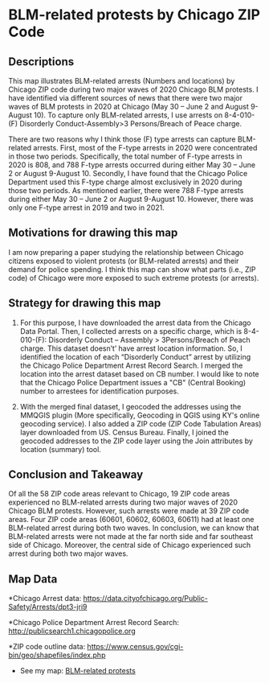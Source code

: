 # BLM-related protests by Chicago ZIP Code

<!-- /TOC -->

## Descriptions

This map illustrates BLM-related arrests (Numbers and locations) by Chicago ZIP code during two major waves of 2020 Chicago BLM protests. I have identified via different sources of news that there were two major waves of BLM protests in 2020 at Chicago (May 30 – June 2 and August 9-August 10). To capture only BLM-related arrests, I use arrests on 8-4-010-(F) Disorderly Conduct-Assembly>3 Persons/Breach of Peace charge.

There are two reasons why I think those (F) type arrests can capture BLM-related arrests. First, most of the F-type arrests in 2020 were concentrated in those two periods. Specifically, the total number of F-type arrests in 2020 is 808, and 788 F-type arrests occurred during either May 30 – June 2 or August 9-August 10. Secondly, I have found that the Chicago Police Department used this F-type charge almost exclusively in 2020 during those two periods. As mentioned earlier, there were 788 F-type arrests during either May 30 – June 2 or August 9-August 10. However, there was only one F-type arrest in 2019 and two in 2021. 

<!-- /TOC -->

## Motivations for drawing this map
I am now preparing a paper studying the relationship between Chicago citizens exposed to violent protests (or BLM-related arrests) and their demand for police spending. I think this map can show what parts (i.e., ZIP code) of Chicago were more exposed to such extreme protests (or arrests).

## Strategy for drawing this map
1. For this purpose, I have downloaded the arrest data from the Chicago Data Portal. Then, I collected arrests on a specific charge, which is 8-4-010-(F): Disorderly Conduct – Assembly > 3Persons/Breach of Peach charge. This dataset doesn’t’ have arrest location information. So, I identified the location of each “Disorderly Conduct” arrest by utilizing the Chicago Police Department Arrest Record Search. I merged the location into the arrest dataset based on CB number. I would like to note that the Chicago Police Department issues a "CB" (Central Booking) number to arrestees for identification purposes. 

2. With the merged final dataset, I geocoded the addresses using the MMQGIS plugin (More specifically, Geocoding in QGIS using KY's online geocoding service). I also added a ZIP code (ZIP Code Tabulation Areas) layer downloaded from US. Census Bureau. Finally, I joined the geocoded addresses to the ZIP code layer using the Join attributes by location (summary) tool.  

<!-- /TOC -->

## Conclusion and Takeaway
Of all the 58 ZIP code areas relevant to Chicago, 19 ZIP code areas experienced no BLM-related arrests during two major waves of 2020 Chicago BLM protests. However, such arrests were made at 39 ZIP code areas. Four ZIP code areas (60601, 60602, 60603, 60611) had at least one BLM-related arrest during both two waves. In conclusion, we can know that BLM-related arrests were not made at the far north side and far southeast side of Chicago. Moreover, the central side of Chicago experienced such arrest during both two major waves. 


## Map Data 
*Chicago Arrest data: https://data.cityofchicago.org/Public-Safety/Arrests/dpt3-jri9 

*Chicago Police Department Arrest Record Search: http://publicsearch1.chicagopolice.org

*ZIP code outline data: https://www.census.gov/cgi-bin/geo/shapefiles/index.php

<ul>
	<li>See my map: <a href="https://ikhwan2025.github.io/chicago-BLMprotests/">BLM-related protests</a></li>
